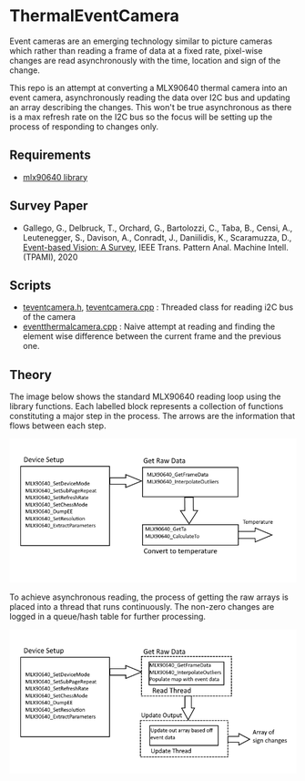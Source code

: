 # ThermalEventCamera

Event cameras are an emerging technology similar to picture cameras which rather than reading a frame of data at a fixed rate, pixel-wise changes are read asynchronously with the time, location and sign of the change.

This repo is an attempt at converting a MLX90640 thermal camera into an event camera, asynchronously reading the data over I2C bus and updating an array describing the changes. This won't be true asynchronous as there is a max refresh rate on the I2C bus so the focus will be setting up the process of responding to changes only.

## Requirements
 - [mlx90640 library](https://github.com/pimoroni/mlx90640-library)

## Survey Paper
 - Gallego, G., Delbruck, T., Orchard, G., Bartolozzi, C., Taba, B., Censi, A., Leutenegger, S., Davison, A., Conradt, J., Daniilidis, K., Scaramuzza, D.,
[Event-based Vision: A Survey](http://rpg.ifi.uzh.ch/docs/EventVisionSurvey.pdf),
IEEE Trans. Pattern Anal. Machine Intell. (TPAMI), 2020

## Scripts
 - [teventcamera.h](Scripts/teventcamera.h), [teventcamera.cpp](Scripts.teventcamera.cpp) : Threaded class for reading i2C bus of the camera
 - [eventthermalcamera.cpp](Scripts/eventthermalcamera.cpp) : Naive attempt at reading and finding the element wise difference between the current frame and the previous one.
 
## Theory
The image below shows the standard MLX90640 reading loop using the library functions. Each labelled block represents a collection of functions constituting a major step in the process. The arrows are the information that flows between each step.
 
![](pics/mlx90640-basic-read-loop.png)

To achieve asynchronous reading, the process of getting the raw arrays is placed into a thread that runs continuously. The non-zero changes are logged in a queue/hash table for further processing.

![](pics/lib-read-update-loop.png)
